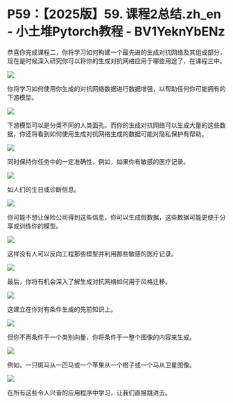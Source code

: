# P59：【2025版】59. 课程2总结.zh_en - 小土堆Pytorch教程 - BV1YeknYbENz

恭喜你完成课程二，你将学习如何构建一个最先进的生成对抗网络及其组成部分，现在是时候深入研究你可以将你的生成对抗网络应用于哪些用途了，在课程三中。



![](img/eb43625cc4f6f44e5419ee3d036de955_1.png)

你将学习如何使用你生成的对抗网络数据进行数据增强，以帮助任何你可能拥有的下游模型。

![](img/eb43625cc4f6f44e5419ee3d036de955_3.png)

下游模型可以是分类不同的人类面孔，而你的生成对抗网络可以生成大量的这些数据，你还将看到如何使用生成对抗网络生成的数据可能对隐私保护有帮助。



![](img/eb43625cc4f6f44e5419ee3d036de955_5.png)

同时保持你任务中的一定准确性，例如，如果你有敏感的医疗记录。

![](img/eb43625cc4f6f44e5419ee3d036de955_7.png)

如人们的生日或诊断信息。

![](img/eb43625cc4f6f44e5419ee3d036de955_9.png)

你可能不想让保险公司得到这些信息，你可以生成假数据，这些数据可能更便于分享或训练你的模型。

![](img/eb43625cc4f6f44e5419ee3d036de955_11.png)

这样没有人可以反向工程那些模型并利用那些敏感的医疗记录。

![](img/eb43625cc4f6f44e5419ee3d036de955_13.png)

最后，你将有机会深入了解生成对抗网络如何用于风格迁移。

![](img/eb43625cc4f6f44e5419ee3d036de955_15.png)

这建立在你对有条件生成的先前知识上。

![](img/eb43625cc4f6f44e5419ee3d036de955_17.png)

但你不再条件于一个类别向量，你将条件于一整个图像的内容来生成。

![](img/eb43625cc4f6f44e5419ee3d036de955_19.png)

例如，一只斑马从一匹马或一个苹果从一个橙子或一个马从卫星图像。

![](img/eb43625cc4f6f44e5419ee3d036de955_21.png)

在所有这些令人兴奋的应用程序中学习，让我们直接跳进去。